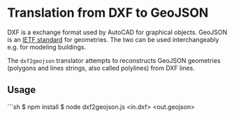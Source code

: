 # Translation from DXF to GeoJSON

DXF is a exchange format used by AutoCAD for graphical objects. GeoJSON is an
[IETF standard](https://tools.ietf.org/html/rfc7946) for geometries. The two
can be used interchangeably e.g. for modeling buildings.

The `dxf2geojson` translator attempts to reconstructs GeoJSON geometries
(polygons and  lines strings, also called polylines) from DXF lines.

## Usage

`̀``sh
$ npm install
$ node dxf2geojson.js <in.dxf> <out.geojson>
```